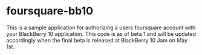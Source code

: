 foursquare-bb10
===============

This is a sample application for authorizing a users foursquare account with your BlackBerry 10 application. This code is as of beta 1 and will be updated accordingly when the final beta is released at BlackBerry 10 Jam on May 1st.